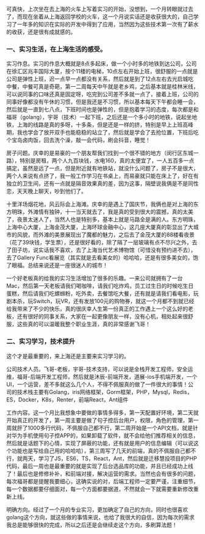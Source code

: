 ​		可真快，上次坐在去上海的火车上写着实习的开始，没想到，一个月转眼就过去了，而现在坐着从上海返回学校的火车，这一个月说实话还是收获很大的，自己学习了一年多的知识在实际的开发中得到了应用，当然因为这些技术第一次有了薪水的收获，还是很有成就感的。

### 		一、实习生活，在上海生活的感受。

实习作息。实习的作息大概就是8点多起床，做一个小时多的地铁到达公司，公司在徐汇区兆丰国际大厦，按个11楼的电梯，10点左右开始上班，很舒服的一点就是公司是弹性上班，迟一点早一点都没有关系，然后就是到了12点左右去光启城吃中餐，中餐可真是奇葩，第一二周每天中午就是老乡鸡，之后基本就是桂林米线，可以说同事的口味还真是固定呀，吃完到公司差不多就一点了，接着上班，公司的同事好像都没有午休的习惯，但是我还是不习惯，所以基本每天下午都会睡一会，然后就是一直到七八点，下班时间也是弹性的，但是抱着学习的态度，每次都是和福哥（golang），宇哥（技术）一起下班，之后还是一个多小时的地铁，说起坐地铁，上海的线路是真的多呀，十多条，但是还是一样的挤，特别是早上上班高峰期，我也学会了放开双手也能稳稳的站立了，然后就是学会了去抢位置，下班后吃个宝岛卤肉饭，回去洗个澡，敲一会代码，刷会抖音，睡觉！

房子问题。庆幸的是易豪的一个朋友帮我们找到一个很不错的地方（闵行区东城一路），特别是房租，两个人九百块钱，水电160，真的太便宜了，一人五百多一点搞定，虽然是远了一点，但是附近就有地铁站，就没什么问题了，房子不是很大，两个人来说有点挤了，我一般工作学习在书桌上，而易豪就只能在床上了，好在有独立的卫生间，还有一点就是隔音效果真的差，因为这事，隔壁说我俩是不是同性恋，天天晚上聊天，吵到他们了。

十里洋场烟花地，风云际会上海滩。庆幸的是遇上了国庆节，我俩也是对上海的东方明珠，外滩情有独钟，十一当天就去了，我是真的受到很大的震撼，真的太美了，夜景太迷人了，当然人也是特别多，基本上就是马路全是满的人。东方明珠，上海中心大厦，上海金茂大厦，上海环球金融中心，这几座大厦真的彰显出了大城市的风貌，而外滩的美景展现出了魔都的魅力，之后去了金茂大厦的88楼看夜景（花了39块钱，学生票），还是很好看的，除了隔了一层玻璃有点不尽兴之外，去了田子坊，说实话我不喜欢，去了上海当代艺术博物馆（可惜没有预约进不去），去了Gallery Func看展览（其实就是去看美女的）哈哈哈，还是有很多美女的，饱了眼福。总结来说还是一座很迷人的城市！

一个好老板真的给我的实习生活增加了很多的乐趣。一来公司就拥有了一台Mac，然后第一天老板请我们喝咖啡，请我们吃炸鸡，员工过生日的时候吃生日蛋糕，然后请我们吃螺蛳粉，吃外卖，去餐馆吃大餐，还有就是请我们看电影，玩剧本杀，玩Switch，玩VR，还有发放100元的购物券，就这一个月都不到就已经给我带来了不少的快乐，真的很庆幸人生第一份真正的工作遇上一个这么好的老板，还有很好的同事关系，大家在一起更像朋友一样，没有心机，相处起来很舒服，这些真的可以温暖我整个职业生涯，真的非常感谢飞哥！

### 		二、实习学习，技术提升

这个才是最重要的，来上海还是主要来实习学习的。

公司技术人员。飞哥-老板，宇哥-技术支持，可以说是全栈开发工程师，安全运维，福哥-后端开发工程师，然后就是沐辰-前端开发，道展-ios手机端开发，一个UI，一个运营，差不多就这么几个人，不得不佩服真的做了一件很大的事情！公司的技术栈主要有Golang，iris网络框架，Gorm框架，PHP，Mysql，Redis，ES，Docker，K8s，Renter，前端React，Ant组件

工作内容。这一个月比我想象中要做的事情多得多，第一天配置好环境，第二天就开始真正的开发了，第一周主要是做了句子控后台用户，权限，角色的管理，第一周就肝了1000多行代码，不佩服自己都不行，第二周开始是一个API文档，就是针对华为手机使用句子控APP的，如果卸载了软件，就不会给他们推荐相关的信息，然后就是话题下的心情，实现了屏蔽的功能，还有就是用户的信息编辑（可以说这个功能也是写给自己用的哈哈哈），第三周写了几天的前端，真的不佩服自己都不行，就两天，学习了JS，ES6，TS，React，Ant，然后就是迁移慧投项目的PHP代码，最后一周也是最重要的就是实现了后台选品库的功能，并且已经成功上线了！最后也是修修补补，和前端对接，解决运营的需求。当然也会有很多的问题，每次福哥都是提醒我要细心，这确实说的对，后端工程师一定要严谨，注重细节，每一个数据都要仔细面对，每一个方面都要据道，不然就会一下就需要重新修改重新上线。

明确方向。经过了一个月的专业实习，更加确定了自己的方向，同时也很喜欢golang这个方向，就这些做的事情来说，也给了我很大的自信，因为每次的需求我总是能够很快的完成，所以之后还是会继续走这个方向，多刷算法题！